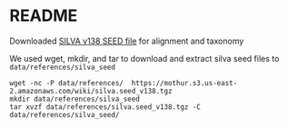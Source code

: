 # README

Downloaded [SILVA v138 SEED file](http://mothur.org/wiki/silva_reference_files/) for alignment and taxonomy

We used wget, mkdir, and tar to download and extract silva seed files to `data/references/silva_seed`

```
wget -nc -P data/references/  https://mothur.s3.us-east-2.amazonaws.com/wiki/silva.seed_v138.tgz
mkdir data/references/silva_seed
tar xvzf data/references/silva.seed_v138.tgz -C data/references/silva_seed/
```
